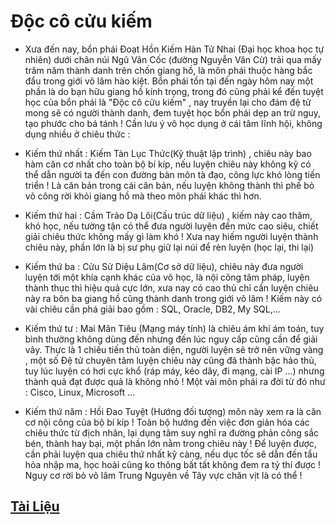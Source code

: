 # Độc cô cửu kiếm
- Xưa đến nay, bổn phái Đoạt Hồn Kiếm Hàn Tử Nhai (Đại học khoa học tự nhiên) dưới chân núi
Ngũ Vân Cốc (đường Nguyễn Văn Cừ) trải qua mấy trăm năm thành danh trên chốn giang hồ, là
môn phái thuộc hàng bắc đẩu trong giới võ lâm hào kiệt. Bổn phái tồn tại đến ngày hôm nay một
phần là do bạn hữu giang hồ kính trọng, trong đó cũng phải kể đến tuyệt học của bổn phái là
"Độc cô cửu kiếm" , nay truyền lại cho đám đệ tử mong sẽ có người thành danh, đem tuyệt học
bổn phái dẹp an trừ nguy, tạo phước cho bá tánh ! Cần lưu ý võ học dụng ở cái tâm lĩnh hội,
không dụng nhiều ở chiêu thức :

- Kiếm thứ nhất : Kiếm Tàn Lục Thức(Kỹ thuật lập trình) , chiêu này bao hàm căn cơ nhất cho
toàn bộ bí kíp, nếu luyện chiêu này không kỹ có thể dẫn người ta đến con đường bàn môn tà đạo,
công lực khó lòng tiến triển ! Là căn bản trong cái căn bản, nếu luyện không thành thì phế bỏ võ
công rời khỏi giang hồ mà theo môn phái khác thì hơn.

- Kiếm thứ hai : Cầm Trảo Dạ Lôi(Cấu trúc dữ liệu) , kiếm này cao thâm, khó học, nếu tường tận
có thể đưa người luyện đến mức cao siêu, chiết giải chiêu thức không mấy gì làm khó ! Xưa nay
hiếm người luyện thành chiêu này, phần lớn là bị sư phụ giữ lại núi để rèn luyện (học lại, thi lại)

- Kiếm thứ ba : Cửu Sử Diệu Lâm(Cơ sở dữ liệu), chiêu này đưa người luyện tới một khía cạnh
khác của võ học, là nội công tâm pháp, luyện thành thục thì hiệu quả cực lớn, xưa nay có cao thủ
chỉ cần luyện chiêu này ra bôn ba giang hồ cũng thành danh trong giới võ lâm ! Kiếm này có vài
chiêu cần phá giải bao gồm : SQL, Oracle, DB2, My SQL,...

- Kiếm thứ tư : Mai Mãn Tiêu (Mạng máy tính) là chiêu ám khí ám toán, tuy bình thường không
dùng đến nhưng đến lúc nguy cấp cũng cần để giải vây. Thực là 1 chiêu tiến thủ toàn diện, người
luyện sẽ trở nên vững vàng , một số Đệ tử chuyên tâm luyện chiêu này cũng đã thành bậc hảo
thủ, tuy lúc luyện có hơi cực khổ (ráp máy, kéo dây, đi mạng, cài IP ...) nhưng thành quả đạt
được quả là không nhỏ ! Một vài môn phái ra đời từ đó như : Cisco, Linux, Microsoft ...

- Kiếm thứ năm : Hồi Đao Tuyệt (Hướng đối tượng) môn này xem ra là căn cơ nội công của bộ bí
kíp ! Toàn bộ hướng đến việc đơn giản hóa các chiêu thức từ địch nhân, lại dụng tâm suy nghĩ ra
đường phản công sắc bén, thành hay bại, một phần lớn nằm trong chiêu này ! Để luyện được, cần
phải luyện qua chiêu thứ nhất kỹ càng, nếu dục tốc sẽ dẫn đến tẩu hỏa nhập ma, học hoài cũng
ko thông bất tất không đem ra tỷ thí được ! Nguy cơ rời bỏ võ lâm Trung Nguyên về Tây vực
chăn vịt là có thể !

## [Tài Liệu](https://bit.ly/3abWBvW)

